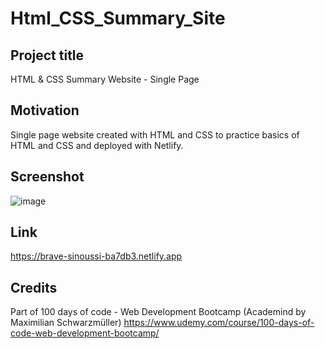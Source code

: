 # Html_CSS_Summary_Site
## Project title
HTML & CSS Summary Website - Single Page

## Motivation
Single page website created with HTML and CSS to practice basics of HTML and CSS and deployed with Netlify. 

## Screenshot
![image](https://user-images.githubusercontent.com/84930346/147839365-8a110d4b-b481-4163-9bd7-3a2c361f3ad6.png)

## Link
https://brave-sinoussi-ba7db3.netlify.app

## Credits
Part of 100 days of code - Web Development Bootcamp (Academind by Maximilian Schwarzmüller)
https://www.udemy.com/course/100-days-of-code-web-development-bootcamp/

